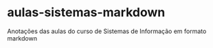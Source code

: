 # aulas-sistemas-markdown
Anotações das aulas do curso de Sistemas de Informação em formato markdown
